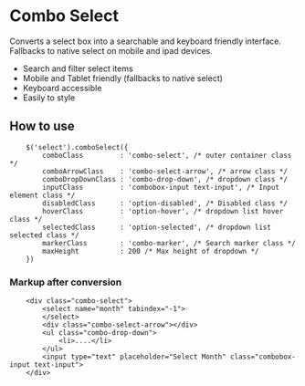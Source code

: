 # Combo Select

Converts a select box into a searchable and keyboard friendly interface. Fallbacks to native select on mobile and ipad devices.

* Search and filter select items
* Mobile and Tablet friendly (fallbacks to native select)
* Keyboard accessible
* Easily to style

## How to use

        $('select').comboSelect({
            comboClass         : 'combo-select', /* outer container class */
			comboArrowClass    : 'combo-select-arrow', /* arrow class */
			comboDropDownClass : 'combo-drop-down', /* dropdown class */
			inputClass         : 'combobox-input text-input', /* Input element class */
			disabledClass      : 'option-disabled', /* Disabled class */
			hoverClass         : 'option-hover', /* dropdown list hover class */
			selectedClass      : 'option-selected', /* dropdown list selected class */
			markerClass        : 'combo-marker', /* Search marker class */
			maxHeight          : 200 /* Max height of dropdown */
        })

### Markup after conversion

    	<div class="combo-select">
    		<select name="month" tabindex="-1">
    		</select>
    		<div class="combo-select-arrow"></div>
    		<ul class="combo-drop-down">
    			<li>....</li>
    		</ul>
    		<input type="text" placeholder="Select Month" class="combobox-input text-input">
    	</div>